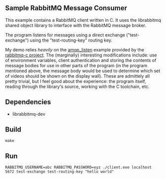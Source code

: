 ## Sample RabbitMQ Message Consumer
This example contains a RabbitMQ client written in C. It uses the librabbitmq
shared object library to interface with the RabbitMQ message broker.

The program listens for messages using a direct exchange ("test-exchange")
using the "test-routing-key" routing key.

My demo relies _heavily_ on the [amqp_listen](https://github.com/alanxz/rabbitmq-c/blob/master/examples/amqp_listen.c) example provided by the
[rabbitmq-c project](https://github.com/alanxz/rabbitmq-c). The (marginally) interesting modifications include: use
of environment variables, client authentication and storing the contents of
message bodies for use in other parts of the program (in the program mentioned
above, the message body would be used to determine which set of videos should
be shown on the display wall). These are admittely all pretty trivial, but I
feel good about the experience: the program itself, reading through the
library's source, working with the C toolchain, etc.

## Dependencies
- librabbitmq-dev

## Build
`make`

## Run
`RABBITMQ_USERNAME=abc RABBITMQ_PASSWORD=xyz ./client.exe localhost 5672 test-exchange test-routing-key "hello world"`
